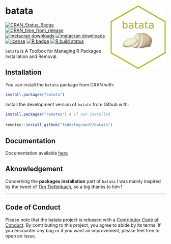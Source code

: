 
<!-- README.md is generated from README.Rmd. Please edit that file -->

# batata <a><img src='man/figures/hex.png' align="right" height="200" /></a>

<!-- badges: start -->

[![CRAN\_Status\_Badge](https://www.r-pkg.org/badges/version/batata)](https://cran.r-project.org/package=batata)
[![CRAN\_time\_from\_release](https://www.r-pkg.org/badges/ago/batata)](https://cran.r-project.org/package=batata)
[![metacran
downloads](https://cranlogs.r-pkg.org/badges/batata)](https://cran.r-project.org/package=batata)
[![metacran
downloads](https://cranlogs.r-pkg.org/badges/grand-total/batata)](https://cran.r-project.org/package=batata)
[![license](https://img.shields.io/github/license/mashape/apistatus.svg)](https://choosealicense.com/licenses/mit/)
[![R
badge](https://img.shields.io/badge/Build%20with-♥%20and%20R-blue)](https://github.com/feddelegrand7/batata)
[![R build
status](https://github.com/feddelegrand7/batata/workflows/R-CMD-check/badge.svg)](https://github.com/feddelegrand7/batata/actions)
<!-- badges: end -->

`batata` is A Toolbox for Managing R Packages Installation and Removal.

## Installation

You can install the `batata` package from CRAN with:

``` r
install.packages("batata")
```

Install the development version of `batata` from Github with:

``` r
install.packages("remotes") # if not installed

remotes::install_github("feddelegrand7/batata")
```

<!-- For example, imagine you're attending tomorrow an R meet up in which you'll experiment many packages that you don't want to keep. By the end of the meet up, you'll have to remember each installed package, its name (trust me, packages' names may be complicated). Further, each installed package might come with a bunch of dependencies which makes the operations more complicated. Using the batata package, you can just run `rm_today_packages()` (one of many other functions), and you're clean for today. Before removing the packages, batata will prompt you to confirm your decision (which adds a certain degree of security), you can also run `today_packages()` to check all the today installed packages before making a decision.  -->
<!-- `batata` takes into account the __modification time__ of the packages instead of the __birth time__. As such, if you decide to update a package to a newer version, `batata` will consider it as a new package (which is technically true as a new package will be installed).  -->

## Documentation

Documentation available [here](https://batata-doc.netlify.app/)

## Aknowledgement

Concerning the **packages installation** part of `batata` I was mainly
inspired by the tweet of [Tim
Tiefenbach](https://twitter.com/TimTeaFan/status/1352007510425817089),
so a big thanks to him !

------------------------------------------------------------------------

## Code of Conduct

Please note that the batata project is released with a [Contributor Code
of
Conduct](https://contributor-covenant.org/version/2/0/CODE_OF_CONDUCT.html).
By contributing to this project, you agree to abide by its terms. If you
encounter any bug or if you want an improvement, please feel free to
open an Issue.
